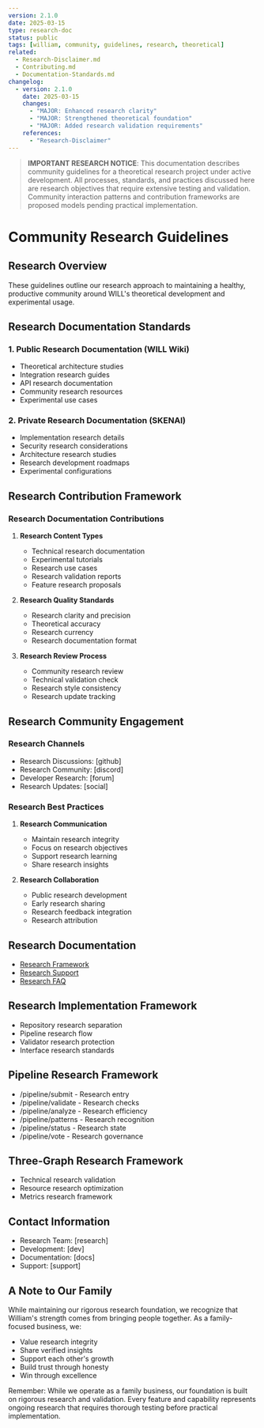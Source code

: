 ```yaml
---
version: 2.1.0
date: 2025-03-15
type: research-doc
status: public
tags: [william, community, guidelines, research, theoretical]
related: 
  - Research-Disclaimer.md
  - Contributing.md
  - Documentation-Standards.md
changelog:
  - version: 2.1.0
    date: 2025-03-15
    changes:
      - "MAJOR: Enhanced research clarity"
      - "MAJOR: Strengthened theoretical foundation"
      - "MAJOR: Added research validation requirements"
    references:
      - "Research-Disclaimer"
---
```


> **IMPORTANT RESEARCH NOTICE**: This documentation describes community guidelines for a theoretical research project under active development. All processes, standards, and practices discussed here are research objectives that require extensive testing and validation. Community interaction patterns and contribution frameworks are proposed models pending practical implementation.

# Community Research Guidelines

## Research Overview

These guidelines outline our research approach to maintaining a healthy, productive community around WILL's theoretical development and experimental usage.

## Research Documentation Standards

### 1. Public Research Documentation (WILL Wiki)
- Theoretical architecture studies
- Integration research guides
- API research documentation
- Community research resources
- Experimental use cases

### 2. Private Research Documentation (SKENAI)
- Implementation research details
- Security research considerations
- Architecture research studies
- Research development roadmaps
- Experimental configurations

## Research Contribution Framework

### Research Documentation Contributions
1. **Research Content Types**
   - Technical research documentation
   - Experimental tutorials
   - Research use cases
   - Research validation reports
   - Feature research proposals

2. **Research Quality Standards**
   - Research clarity and precision
   - Theoretical accuracy
   - Research currency
   - Research documentation format

3. **Research Review Process**
   - Community research review
   - Technical validation check
   - Research style consistency
   - Research update tracking

## Research Community Engagement

### Research Channels
- Research Discussions: [github]
- Research Community: [discord]
- Developer Research: [forum]
- Research Updates: [social]

### Research Best Practices
1. **Research Communication**
   - Maintain research integrity
   - Focus on research objectives
   - Support research learning
   - Share research insights

2. **Research Collaboration**
   - Public research development
   - Early research sharing
   - Research feedback integration
   - Research attribution

## Research Documentation
- [Research Framework](Research-Disclaimer)
- [Research Support](Support)
- [Research FAQ](FAQ)

## Research Implementation Framework
- Repository research separation
- Pipeline research flow
- Validator research protection
- Interface research standards

## Pipeline Research Framework
- /pipeline/submit - Research entry
- /pipeline/validate - Research checks
- /pipeline/analyze - Research efficiency
- /pipeline/patterns - Research recognition
- /pipeline/status - Research state
- /pipeline/vote - Research governance

## Three-Graph Research Framework
- Technical research validation
- Resource research optimization
- Metrics research framework

## Contact Information
- Research Team: [research]
- Development: [dev]
- Documentation: [docs]
- Support: [support]

## A Note to Our Family

While maintaining our rigorous research foundation, we recognize that William's strength comes from bringing people together. As a family-focused business, we:
- Value research integrity
- Share verified insights
- Support each other's growth
- Build trust through honesty
- Win through excellence

Remember: While we operate as a family business, our foundation is built on rigorous research and validation. Every feature and capability represents ongoing research that requires thorough testing before practical implementation.
